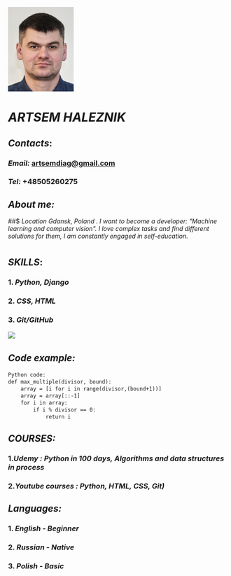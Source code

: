 ![](media/photo.png)
# ***ARTSEM HALEZNIK***
## ***Contacts***:
###      ***Email:***  artsemdiag@gmail.com
###      ***Tel:***    +48505260275 
## ***About me:***
##$ *Location Gdansk, Poland . I want to become a developer: "Machine learning and computer vision". I love complex tasks and find different solutions for them, I am constantly engaged in self-education.*<h1>
## ***SKILLS***: 
###  1. *Python, Django*
### 2. *CSS, HTML* 
###  3. *Git/GitHub*
![](https://www.codewars.com/users/ArtsemDiag/badges/small)
## ***Code example:***
```
Python code:
def max_multiple(divisor, bound):
    array = [i for i in range(divisor,(bound+1))]
    array = array[::-1]
    for i in array:
        if i % divisor == 0:
            return i
```
## ***COURSES:*** 
### 1.*Udemy : Python in 100 days, Algorithms and data structures in process*
### 2.*Youtube courses : Python, HTML, CSS, Git)* 
## ***Languages:***
### 1. *English - Beginner*
### 2. *Russian - Native*
### 3. *Polish - Basic*